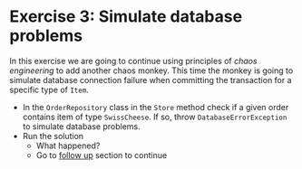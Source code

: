 # Exercise 3: Simulate database problems

In this exercise we are going to continue using principles of *chaos engineering* to add another chaos monkey. This time the monkey is going to simulate database connection failure when committing the transaction for a specific type of `Item`.

- In the `OrderRepository` class in the `Store` method check if a given order contains item of type `SwissCheese`. If so, throw `DatabaseErrorException` to simulate database problems.
- Run the solution
  - What happened?
  - Go to [follow up](https://github.com/exactly-once/workshop/blob/master/Short/Ex3/follow-up.md) section to continue
